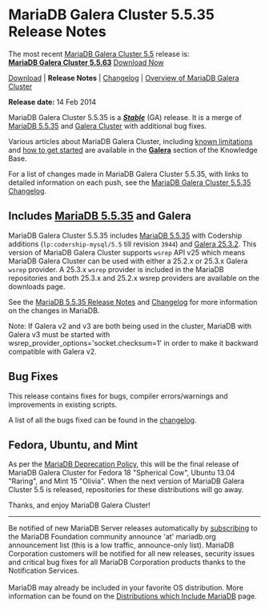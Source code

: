 # MariaDB Galera Cluster 5.5.35 Release Notes

The most recent [MariaDB Galera Cluster 5.5](/kb/en/galera/) release is:<br>
<span class="cstm-style lead"><strong>[MariaDB Galera Cluster 5.5.63](/replication/galera-cluster/mariadb-galera-cluster-releases/mariadb-galera-55-release-notes/mariadb-galera-cluster-5563-release-notes)</strong> [Download<span>&nbsp;</span>Now](https://downloads.mariadb.org/mariadb-galera/5.5)</span>

[Download](http://downloads.mariadb.org/mariadb-galera/5.5.35) |
<strong>Release Notes</strong> |
[Changelog](/replication/galera-cluster/mariadb-galera-cluster-releases/mariadb-galera-55-changelogs/mariadb-galera-cluster-5535-changelog) |
[Overview of MariaDB Galera Cluster](/replication/galera-cluster/what-is-mariadb-galera-cluster)

<strong>Release date:</strong> 14 Feb 2014

MariaDB Galera Cluster 5.5.35 is a <strong><em>[Stable](/kb/en/release-criteria/)</em></strong> (GA) release.
It is a merge of [MariaDB 5.5.35](/kb/en/what-is-mariadb-55/) and
[Galera Cluster](http://codership.com/content/using-galera-cluster) with
additional bug fixes.

Various articles about MariaDB Galera Cluster, including
[known limitations](/replication/galera-cluster/mariadb-galera-cluster-known-limitations) and
[how to get started](/replication/galera-cluster/getting-started-with-mariadb-galera-cluster) are
available in the <strong>[Galera](/kb/en/galera/)</strong> section of the Knowledge Base.

For a list of changes made in MariaDB Galera Cluster 5.5.35, with links to detailed
information on each push, see the
[MariaDB Galera Cluster 5.5.35 Changelog](/replication/galera-cluster/mariadb-galera-cluster-releases/mariadb-galera-55-changelogs/mariadb-galera-cluster-5535-changelog).

## Includes [MariaDB 5.5.35](/kb/en/mariadb-5535-release-notes/) and Galera

MariaDB Galera Cluster 5.5.35 includes
[MariaDB 5.5.35](/kb/en/mariadb-5535-release-notes/) with Codership additions
(`lp:codership-mysql/5.5` till revision `3944`) and
[Galera 25.3.2](http://codership.com/content/using-galera-cluster).
This version of MariaDB Galera Cluster supports `wsrep` API v25 which means
MariaDB Galera Cluster can be used with either a 25.2.x or 25.3.x Galera
`wsrep` provider. A 25.3.x `wsrep` provider is included in the MariaDB
repositories and both 25.3.x and 25.2.x wsrep providers are available on the downloads page.

See the [MariaDB 5.5.35 Release Notes](/kb/en/mariadb-5535-release-notes/) and
[Changelog](/kb/en/mariadb-5535-changelog/) for more information on the changes in
MariaDB.

Note: If Galera v2 and v3 are both being used in the cluster, MariaDB with Galera v3 must be started with wsrep_provider_options='socket.checksum=1' in order to make it backward compatible with Galera v2.

## Bug Fixes

This release contains fixes for bugs, compiler errors/warnings and improvements
in existing scripts.

A list of all the bugs fixed can be found in the [changelog](/replication/galera-cluster/mariadb-galera-cluster-releases/mariadb-galera-55-changelogs/mariadb-galera-cluster-5535-changelog).

## Fedora, Ubuntu, and Mint

As per the [MariaDB Deprecation Policy](/kb/en/mariadb-deprecation-policy/), this will
be the final release of MariaDB Galera Cluster for Fedora 18 "Spherical Cow", Ubuntu 13.04
"Raring", and Mint 15 "Olivia". When the next version of MariaDB Galera Cluster 5.5 is
released, repositories for these distributions will go away.

Thanks, and enjoy MariaDB Galera Cluster!

---

Be notified of new MariaDB Server releases automatically by [subscribing](https://lists.askmonty.org/cgi-bin/mailman/listinfo/announce) to the MariaDB Foundation community announce 'at' mariadb.org announcement list (this is a low traffic, announce-only list). MariaDB Corporation customers will be notified for all new releases, security issues and critical bug fixes for all MariaDB Corporation products thanks to the Notification Services.
<br><br>
MariaDB may already be included in your favorite OS distribution. More
information can be found on the
[Distributions which Include MariaDB](/mariadb-administration/getting-installing-and-upgrading-mariadb/binary-packages/distributions-which-include-mariadb)
page.